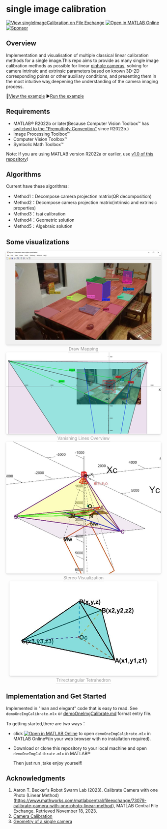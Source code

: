 
# single image calibration

[![View singleImageCalibration on File Exchange](https://www.mathworks.com/matlabcentral/images/matlab-file-exchange.svg)](https://ww2.mathworks.cn/matlabcentral/fileexchange/116875-singleimagecalibration)
[![Open in MATLAB Online](https://www.mathworks.com/images/responsive/global/open-in-matlab-online.svg)](https://matlab.mathworks.com/open/github/v1?repo=cuixing158/singleImageCalibration&file=demoOneImgCalibrate.mlx)
[![Sponsor](https://img.shields.io/badge/Sponsor-%E2%9D%A4-red)](https://raw.githubusercontent.com/cuixing158/OpticalFlow-Visualization/refs/heads/main/README_media/sponsors.jpg)

## Overview

Implementation and visualisation of multiple classical linear calibration methods for a single image.This repo aims to provide as many single image calibration methods as possible for linear [pinhole cameras](https://en.wikipedia.org/wiki/Pinhole_camera_model#The_geometry_and_mathematics_of_the_pinhole_camera), solving for camera intrinsic and extrinsic parameters based on known 3D-2D corresponding points or other auxiliary conditions, and presenting them in the most intuitive way,deepening the understanding of the camera imaging process.

 :eyes:[View the example](https://viewer.mathworks.com/?viewer=live_code&url=https%3A%2F%2Fww2.mathworks.cn%2Fmatlabcentral%2Fmlc-downloads%2Fdownloads%2F2076f3ea-45d2-4e42-b65a-a17743a363ef%2F4a77a1a1-383d-4786-aa9d-a48c8b0511d0%2Ffiles%2FdemoOneImgCalibrate.mlx&embed=web) :arrow_forward:[Run the example](https://matlab.mathworks.com/open/github/v1?repo=cuixing158/singleImageCalibration&file=demoOneImgCalibrate.mlx)

## Requirements

- MATLAB® R2022b or later(Because Computer Vision Toolbox™ has [switched to the "Premultiply Convention"](https://ww2.mathworks.cn/help/images/migrate-geometric-transformations-to-premultiply-convention.html) since R2022b.)
- Image Processing Toolbox™
- Computer Vision Toolbox™
- Symbolic Math Toolbox™ 

Note: If you are using MATLAB version R2022a or earlier, use [v1.0 of this repository](https://github.com/cuixing158/singleImageCalibration/tree/1.0)!

## Algorithms

Current have these algorithms:

- Method1：Decompose camera projection matrix(QR decomposition)
- Method2：Decompose camera projection matrix(intrinsic and extrinsic properties)
- Method3：tsai calibration
- Method4：Geometric solution
- Method5：Algebraic solution

## Some visualizations

<center>
    <img style="border-radius: 0.3125em;
    box-shadow: 0 2px 4px 0 rgba(34,36,38,.12),0 2px 10px 0 rgba(34,36,38,.08);"
    src="./images/interactionDraw.jpg">
    <br>
    <div style="color:orange; border-bottom: 1px solid #d9d9d9;
    display: inline-block;
    color: #999;
    padding: 2px;">Draw Mapping</div>
</center>

<center>
    <img style="border-radius: 0.3125em;
    box-shadow: 0 2px 4px 0 rgba(34,36,38,.12),0 2px 10px 0 rgba(34,36,38,.08);"
    src="images/birdView2.jpg">
    <br>
    <div style="color:orange; border-bottom: 1px solid #d9d9d9;
    display: inline-block;
    color: #999;
    padding: 2px;">Vanishing Lines Overview</div>
</center>

<center>
    <img style="border-radius: 0.3125em;
    box-shadow: 0 2px 4px 0 rgba(34,36,38,.12),0 2px 10px 0 rgba(34,36,38,.08);"
    src="./images/cameraProject3.jpg">
    <br>
    <div style="color:orange; border-bottom: 1px solid #d9d9d9;
    display: inline-block;
    color: #999;
    padding: 2px;">Stereo Visualization</div>
</center>

<center>
    <img style="border-radius: 0.3125em;
    box-shadow: 0 2px 4px 0 rgba(34,36,38,.12),0 2px 10px 0 rgba(34,36,38,.08);"
    src="./images/triPlot2.jpg">
    <br>
    <div style="color:orange; border-bottom: 1px solid #d9d9d9;
    display: inline-block;
    color: #999;
    padding: 2px;">Trirectangular Tetrahedron</div>
</center>

## Implementation and Get Started

Implemented in "lean and elegant" code that is easy to read. See `demoOneImgCalibrate.mlx` or [demoOneImgCalibrate.md](./demoOneImgCalibrate.md) format entry file.

To getting started,there are two ways：

- click [![Open in MATLAB Online](https://www.mathworks.com/images/responsive/global/open-in-matlab-online.svg)](https://matlab.mathworks.com/open/github/v1?repo=cuixing158/singleImageCalibration&file=demoOneImgCalibrate.mlx) to open `demoOneImgCalibrate.mlx` in MATLAB Online®(in your web browser with no installation required).
- Download or clone this repository to your local machine and open `demoOneImgCalibrate.mlx` in MATLAB®

  Then just run ,take enjoy yourself!

## Acknowledgments
1. Aaron T. Becker's Robot Swarm Lab (2023). Calibrate Camera with one Photo (Linear Method) (https://www.mathworks.com/matlabcentral/fileexchange/73079-calibrate-camera-with-one-photo-linear-method), MATLAB Central File Exchange. Retrieved November 18, 2023.
2. [Camera Calibration](http://vision.stanford.edu/teaching/cs231a_autumn1112/lecture/lecture8_camera_calibration_cs231a_marked.pdf)
3. [Geometry of a single camera](http://saurabhg.web.illinois.edu/teaching/ece549/sp2021/slides/lec14_calibration.pdf)
